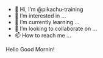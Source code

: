 - 👋 Hi, I’m @pikachu-training
- 👀 I’m interested in ...
- 🌱 I’m currently learning ...
- 💞️ I’m looking to collaborate on ...
- 📫 How to reach me ...

<!---
pikachu-training/pikachu-training is a ✨ special ✨ repository because its `README.md` (this file) appears on your GitHub profile.
You can click the Preview link to take a look at your changes.
--->
Hello Good Mornin!
